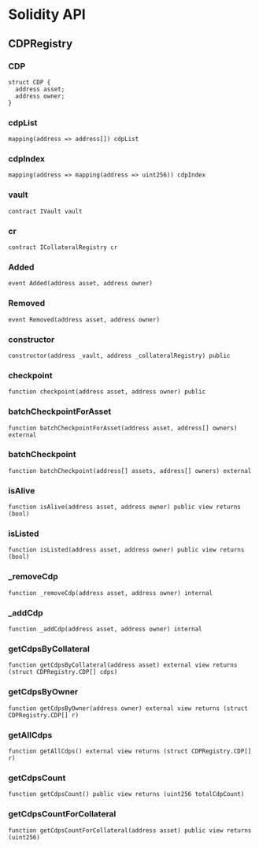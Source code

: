 # Solidity API

## CDPRegistry

### CDP

```solidity
struct CDP {
  address asset;
  address owner;
}
```

### cdpList

```solidity
mapping(address => address[]) cdpList
```

### cdpIndex

```solidity
mapping(address => mapping(address => uint256)) cdpIndex
```

### vault

```solidity
contract IVault vault
```

### cr

```solidity
contract ICollateralRegistry cr
```

### Added

```solidity
event Added(address asset, address owner)
```

### Removed

```solidity
event Removed(address asset, address owner)
```

### constructor

```solidity
constructor(address _vault, address _collateralRegistry) public
```

### checkpoint

```solidity
function checkpoint(address asset, address owner) public
```

### batchCheckpointForAsset

```solidity
function batchCheckpointForAsset(address asset, address[] owners) external
```

### batchCheckpoint

```solidity
function batchCheckpoint(address[] assets, address[] owners) external
```

### isAlive

```solidity
function isAlive(address asset, address owner) public view returns (bool)
```

### isListed

```solidity
function isListed(address asset, address owner) public view returns (bool)
```

### _removeCdp

```solidity
function _removeCdp(address asset, address owner) internal
```

### _addCdp

```solidity
function _addCdp(address asset, address owner) internal
```

### getCdpsByCollateral

```solidity
function getCdpsByCollateral(address asset) external view returns (struct CDPRegistry.CDP[] cdps)
```

### getCdpsByOwner

```solidity
function getCdpsByOwner(address owner) external view returns (struct CDPRegistry.CDP[] r)
```

### getAllCdps

```solidity
function getAllCdps() external view returns (struct CDPRegistry.CDP[] r)
```

### getCdpsCount

```solidity
function getCdpsCount() public view returns (uint256 totalCdpCount)
```

### getCdpsCountForCollateral

```solidity
function getCdpsCountForCollateral(address asset) public view returns (uint256)
```

